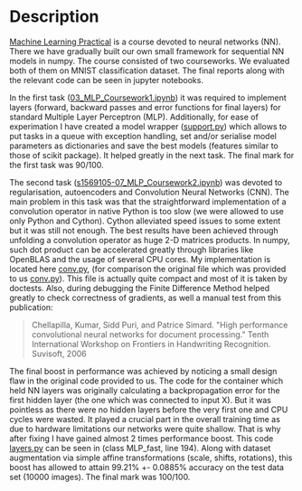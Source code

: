  # Description
[Machine Learning Practical](http://www.inf.ed.ac.uk/teaching/courses/mlp/) is a course devoted to neural networks (NN). There we have gradually built our own small framework for sequential NN models in numpy. The course consisted of two courseworks. We evaluated both of them on MNIST classification dataset.  The final reports along with the relevant code can be seen in jupyter notebooks.

In the first task ([03_MLP_Coursework1.ipynb](https://github.com/rb-kuddai/MLP/blob/master/03_MLP_Coursework1.ipynb)) it was required to implement layers (forward, backward passes and error functions for final layers) for standard Multiple Layer Perceptron (MLP). Additionally, for ease of experimation I have created a model wrapper ([support.py](https://github.com/rb-kuddai/MLP_RU/blob/master/mlpractical/support.py)) which allows to put tasks in a queue with exception handling, set and/or serialise model parameters as dictionaries and save the best models (features similar to those of scikit package). It helped greatly in the next task. The final mark for the first task was 90/100.

The second task ([s1569105-07_MLP_Coursework2.ipynb](https://github.com/rb-kuddai/MLP/blob/master/s1569105-07_MLP_Coursework2.ipynb)) was devoted to regularisation, autoencoders and Convolution Neural Networks (CNN). The main problem in this task was that the straightforward implementation of a convolution operator in native Python is too slow (we were allowed to use only Python and Cython). Cython alleviated speed issues to some extent but it was still not enough. The best results have been achieved through unfolding a convolution operator as huge 2-D matrices products. In numpy, such dot product can be accelerated greatly through libraries like OpenBLAS and the usage of several CPU cores. My implementation is located here [conv.py](https://github.com/rb-kuddai/MLP/blob/master/mlpractical/mlp/conv.py), (for comparison the original file which was provided to us [conv.py](https://github.com/CSTR-Edinburgh/mlpractical/blob/mlp2015-6/master/mlp/conv.py)). This file is actually quite compact and most of it is taken by doctests. Also, during debugging the Finite Difference Method helped greatly to check correctness of gradients, as well a manual test from this publication:
> Chellapilla, Kumar, Sidd Puri, and Patrice Simard.  "High performance convolutional neural networks for document processing."  Tenth International Workshop on Frontiers in Handwriting Recognition. Suvisoft, 2006 

The final boost in performance was achieved by noticing a small design flaw in the original code provided to us. The code for the container which held NN layers was originally calculating a backpropagation error for the first hidden layer (the one which was connected to input X). But it was pointless as there were no hidden layers before the very first one and CPU cycles were wasted. It played a crucial part in the overall training time as due to hardware limitations our networks were quite shallow. That is why after fixing I have gained almost 2 times performance boost. This code [layers.py](https://github.com/rb-kuddai/MLP/blob/master/mlpractical/mlp/layers.py) can be seen in (class MLP_fast, line 194). Along with dataset augmentation via  simple affine transformations (scale, shifts, rotations), this boost has allowed to attain 99.21% +- 0.0885% accuracy on the test data set (10000 images). The final mark was 100/100.


